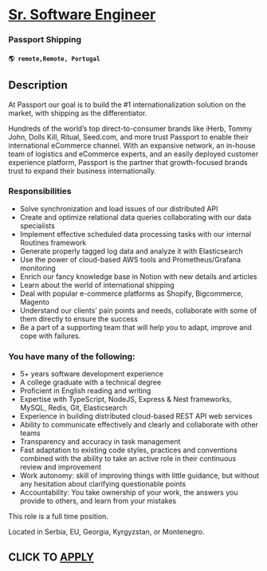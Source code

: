 # [Sr. Software Engineer](https://www.remotewlb.com/apply/sr-software-engineer-122533)  
### Passport Shipping  
#### `🌎 remote,Remote, Portugal`  

## Description

At Passport our goal is to build the #1 internationalization solution on the market, with shipping as the differentiator.

  

Hundreds of the world’s top direct-to-consumer brands like iHerb, Tommy John, Dolls Kill, Ritual, Seed.com, and more trust Passport to enable their international eCommerce channel. With an expansive network, an in-house team of logistics and eCommerce experts, and an easily deployed customer experience platform, Passport is the partner that growth-focused brands trust to expand their business internationally.

  

  

  

  

  

### Responsibilities

* Solve synchronization and load issues of our distributed API
* Create and optimize relational data queries collaborating with our data specialists
* Implement effective scheduled data processing tasks with our internal Routines framework
* Generate properly tagged log data and analyze it with Elasticsearch
* Use the power of cloud-based AWS tools and Prometheus/Grafana monitoring 
* Enrich our fancy knowledge base in Notion with new details and articles
* Learn about the world of international shipping
* Deal with popular e-commerce platforms as Shopify, Bigcommerce, Magento
* Understand our clients’ pain points and needs, collaborate with some of them directly to ensure the success
* Be a part of a supporting team that will help you to adapt, improve and cope with failures.

  

### You have many of the following:

* 5+ years software development experience
* A college graduate with a technical degree
* Proficient in English reading and writing
* Expertise with TypeScript, NodeJS, Express & Nest frameworks, MySQL, Redis, Git, Elasticsearch
* Experience in building distributed cloud-based REST API web services
* Ability to communicate effectively and clearly and collaborate with other teams
* Transparency and accuracy in task management
* Fast adaptation to existing code styles, practices and conventions combined with the ability to take an active role in their continuous review and improvement
* Work autonomy: skill of improving things with little guidance, but without any hesitation about clarifying questionable points
* Accountability: You take ownership of your work, the answers you provide to others, and learn from your mistakes

  

This role is a full time position.

Located in Serbia, EU, Georgia, Kyrgyzstan, or Montenegro.

  
## CLICK TO [APPLY](https://www.remotewlb.com/apply/sr-software-engineer-122533)

